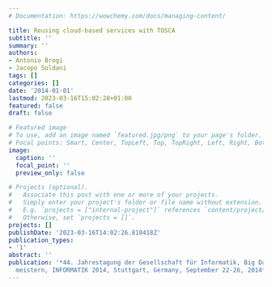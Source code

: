 ```yaml
---
# Documentation: https://wowchemy.com/docs/managing-content/

title: Reusing cloud-based services with TOSCA
subtitle: ''
summary: ''
authors:
- Antonio Brogi
- Jacopo Soldani
tags: []
categories: []
date: '2014-01-01'
lastmod: 2023-03-16T15:02:28+01:00
featured: false
draft: false

# Featured image
# To use, add an image named `featured.jpg/png` to your page's folder.
# Focal points: Smart, Center, TopLeft, Top, TopRight, Left, Right, BottomLeft, Bottom, BottomRight.
image:
  caption: ''
  focal_point: ''
  preview_only: false

# Projects (optional).
#   Associate this post with one or more of your projects.
#   Simply enter your project's folder or file name without extension.
#   E.g. `projects = ["internal-project"]` references `content/project/deep-learning/index.md`.
#   Otherwise, set `projects = []`.
projects: []
publishDate: '2023-03-16T14:02:26.810418Z'
publication_types:
- '1'
abstract: ''
publication: '*44. Jahrestagung der Gesellschaft für Informatik, Big Data - Komplexität
  meistern, INFORMATIK 2014, Stuttgart, Germany, September 22-26, 2014*'
---
```

